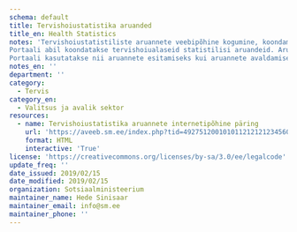 ```yaml
---
schema: default
title: Tervishoiustatistika aruanded
title_en: Health Statistics
notes: 'Tervishoiustatistiliste aruannete veebipõhine kogumine, koondamine ja avalikustamise portaal A-Veeb.
Portaali abil koondatakse tervishoiualaseid statistilisi aruandeid. Aruannete esitajateks on tervishoiuasutused.
Portaali kasutatakse nii aruannete esitamiseks kui aruannete avaldamiseks.'
notes_en: ''
department: ''
category:
  - Tervis
category_en:
  - Valitsus ja avalik sektor
resources:
  - name: Tervishoiustatistika aruannete internetipõhine päring
    url: 'https://aveeb.sm.ee/index.php?tid=49275120010101121212123456000000220021014130751952954030204217168'
    format: HTML
    interactive: 'True'
license: 'https://creativecommons.org/licenses/by-sa/3.0/ee/legalcode'
update_freq: ''
date_issued: 2019/02/15
date_modified: 2019/02/15
organization: Sotsiaalministeerium
maintainer_name: Hede Sinisaar
maintainer_email: info@sm.ee
maintainer_phone: ''
---
```

